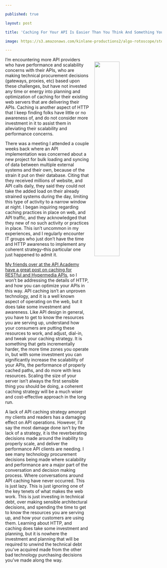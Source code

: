 ---
published: true
layout: post
title: 'Caching For Your API Is Easier Than You Think And Something You Should Invest'
image: https://s3.amazonaws.com/kinlane-productions2/algo-rotoscope/stories/internet-gauages-3.jpg
---

<p><img src="https://s3.amazonaws.com/kinlane-productions2/algo-rotoscope/stories/internet-gauages-3.jpg" align="right" width="40%" style="padding: 15px;" />
<p>I’m encountering more API providers who have performance and scalability concerns with their APIs, who are making technical procurement decisions (gateways, proxies, etc) based upon these challenges, but have not invested any time or energy into planning and optimization of caching for their existing web servers that are delivering their APIs. Caching is another aspect of HTTP that I keep finding folks have little or no awareness of, and do not consider more investment in it to assist them in alleviating their scalability and performance concerns.

<p>There was a meeting I attended a couple weeks back where an API implementation was concerned about a new project for bulk loading and syncing of data between multiple external systems and their own, because of the strain it put on their database. Citing that they received millions of website, and API calls daily, they said they could not take the added load on their already strained systems during the day, limiting this type of activity to a narrow window at night. I began inquiring regarding caching practices in place on web, and API traffic, and they acknowledged that they new of no such activity or practices in place. This isn’t uncommon in my experiences, and I regularly encounter IT groups who just don’t have the time and HTTP awareness to implement any coherent strategy–this particular one just happened to admit it.

<p><a href="http://www.apiacademy.co/how-to-http-caching-for-restful-hypermedia-apis/">My friends over at the API Academy have a great post on caching for RESTful and Hypermedia APIs</a>, so I won’t be addressing the details of HTTP, and how you can optimize your APIs in this way. API caching isn’t an unproven technology, and it is a well known aspect of operating on the web, but it does take some investment and awareness. Like API design in general, you have to get to know the resources you are serving up, understand how your consumers are putting these resources to work, and adjust, dial-in, and tweak your caching strategy. It is something that gets incrementally harder, the more time zones you operate in, but with some investment you can significantly increase the scalability of your APIs, the performance of properly cached paths, and do more with less resources. Scaling the size of your server isn’t always the first sensible thing you should be doing, a coherent caching strategy will be a much wiser and cost-effective approach in the long run.

<p>A lack of API caching strategy amongst my clients and readers has a damaging effect on API operations. However, I’d say the most damage done isn’t by the lack of a strategy, it is the reverberating decisions made around the inability to properly scale, and deliver the performance API clients are needing. I see many technology procurement decisions being made where scalability and performance are a major part of the conversation and decision making process. Where conversations around API caching have never occurred. This is just lazy. This is just ignoring one of the key tenets of what makes the web work. This is just investing in technical debt, over making sensible architectural decisions, and spending the time to get to know the resources you are serving up, and how your customers are using them. Learning about HTTP, and caching does take some investment and planning, but it is nowhere the investment and planning that will be required to unwind the technical debt you’ve acquired made from the other bad technology purchasing decisions you’ve made along the way.


